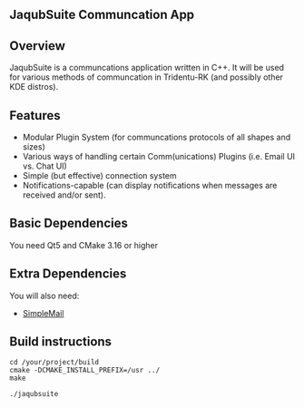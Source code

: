 JaqubSuite Communcation App 
---------------------------

## Overview

JaqubSuite is a communcations application written in C++. It will be used 
for various methods of communcation in Tridentu-RK (and possibly other KDE distros).

## Features

- Modular Plugin System (for communcations protocols of all shapes and sizes)
- Various ways of handling certain Comm(unications) Plugins (i.e. Email UI vs. Chat UI)
- Simple (but effective) connection system
- Notifications-capable (can display notifications when messages are received and/or sent).

## Basic Dependencies

You need Qt5 and CMake 3.16 or higher

## Extra Dependencies

You will also need:

- [SimpleMail](https://github.com/cutelyst/simple-mail)

## Build instructions 

```shell
cd /your/project/build
cmake -DCMAKE_INSTALL_PREFIX=/usr ../
make

./jaqubsuite
```



